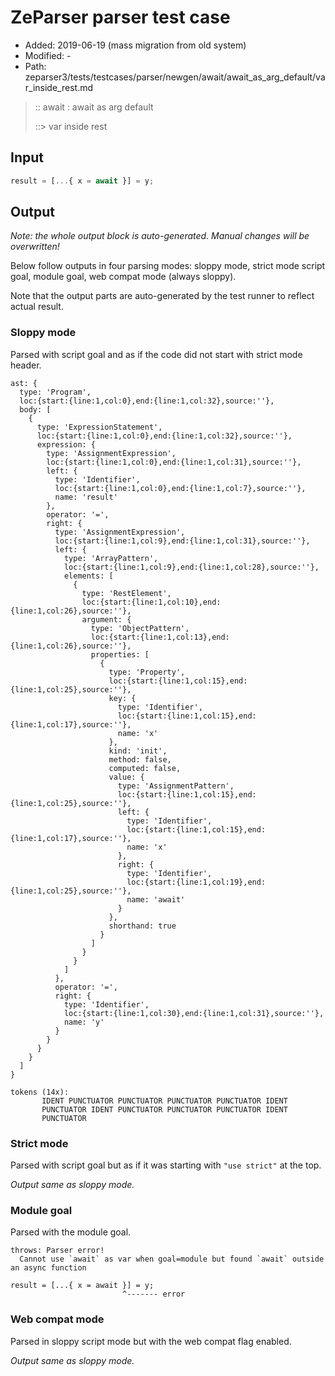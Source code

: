 # ZeParser parser test case

- Added: 2019-06-19 (mass migration from old system)
- Modified: -
- Path: zeparser3/tests/testcases/parser/newgen/await/await_as_arg_default/var_inside_rest.md

> :: await : await as arg default
>
> ::> var inside rest

## Input

`````js
result = [...{ x = await }] = y;
`````

## Output

_Note: the whole output block is auto-generated. Manual changes will be overwritten!_

Below follow outputs in four parsing modes: sloppy mode, strict mode script goal, module goal, web compat mode (always sloppy).

Note that the output parts are auto-generated by the test runner to reflect actual result.

### Sloppy mode

Parsed with script goal and as if the code did not start with strict mode header.

`````
ast: {
  type: 'Program',
  loc:{start:{line:1,col:0},end:{line:1,col:32},source:''},
  body: [
    {
      type: 'ExpressionStatement',
      loc:{start:{line:1,col:0},end:{line:1,col:32},source:''},
      expression: {
        type: 'AssignmentExpression',
        loc:{start:{line:1,col:0},end:{line:1,col:31},source:''},
        left: {
          type: 'Identifier',
          loc:{start:{line:1,col:0},end:{line:1,col:7},source:''},
          name: 'result'
        },
        operator: '=',
        right: {
          type: 'AssignmentExpression',
          loc:{start:{line:1,col:9},end:{line:1,col:31},source:''},
          left: {
            type: 'ArrayPattern',
            loc:{start:{line:1,col:9},end:{line:1,col:28},source:''},
            elements: [
              {
                type: 'RestElement',
                loc:{start:{line:1,col:10},end:{line:1,col:26},source:''},
                argument: {
                  type: 'ObjectPattern',
                  loc:{start:{line:1,col:13},end:{line:1,col:26},source:''},
                  properties: [
                    {
                      type: 'Property',
                      loc:{start:{line:1,col:15},end:{line:1,col:25},source:''},
                      key: {
                        type: 'Identifier',
                        loc:{start:{line:1,col:15},end:{line:1,col:17},source:''},
                        name: 'x'
                      },
                      kind: 'init',
                      method: false,
                      computed: false,
                      value: {
                        type: 'AssignmentPattern',
                        loc:{start:{line:1,col:15},end:{line:1,col:25},source:''},
                        left: {
                          type: 'Identifier',
                          loc:{start:{line:1,col:15},end:{line:1,col:17},source:''},
                          name: 'x'
                        },
                        right: {
                          type: 'Identifier',
                          loc:{start:{line:1,col:19},end:{line:1,col:25},source:''},
                          name: 'await'
                        }
                      },
                      shorthand: true
                    }
                  ]
                }
              }
            ]
          },
          operator: '=',
          right: {
            type: 'Identifier',
            loc:{start:{line:1,col:30},end:{line:1,col:31},source:''},
            name: 'y'
          }
        }
      }
    }
  ]
}

tokens (14x):
       IDENT PUNCTUATOR PUNCTUATOR PUNCTUATOR PUNCTUATOR IDENT
       PUNCTUATOR IDENT PUNCTUATOR PUNCTUATOR PUNCTUATOR IDENT
       PUNCTUATOR
`````

### Strict mode

Parsed with script goal but as if it was starting with `"use strict"` at the top.

_Output same as sloppy mode._

### Module goal

Parsed with the module goal.

`````
throws: Parser error!
  Cannot use `await` as var when goal=module but found `await` outside an async function

result = [...{ x = await }] = y;
                         ^------- error
`````


### Web compat mode

Parsed in sloppy script mode but with the web compat flag enabled.

_Output same as sloppy mode._
